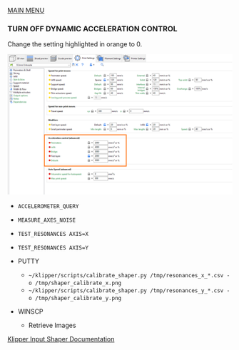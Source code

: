 [MAIN MENU](/README.md)


### TURN OFF DYNAMIC ACCELERATION CONTROL

Change the setting highlighted in orange to 0.

![alt text](/DOCS/IMG/TURN_OFF_DYNAMIC_ACCELERATION_CONTROL.PNG "Turn off Dynamic Acceleration Control in Super Slicer")

- `ACCELEROMETER_QUERY`
- `MEASURE_AXES_NOISE`
- `TEST_RESONANCES AXIS=X`
- `TEST_RESONANCES AXIS=Y`


- PUTTY
  - `~/klipper/scripts/calibrate_shaper.py /tmp/resonances_x_*.csv -o /tmp/shaper_calibrate_x.png`
  - `~/klipper/scripts/calibrate_shaper.py /tmp/resonances_y_*.csv -o /tmp/shaper_calibrate_y.png`
- WINSCP
  - Retrieve Images


[Klipper Input Shaper Documentation](https://www.klipper3d.org/Measuring_Resonances.html)
